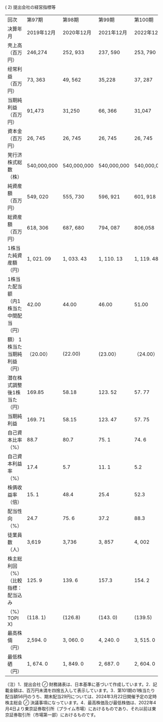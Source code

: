 ( 2) 提出会社の経営指標等  


<html><body><table><tr><td>回次</td><td>第97期</td><td>第98期</td><td>第99期</td><td>第100期</td><td>第101期</td></tr><tr><td>决算年月</td><td>2019年12月</td><td>2020年12月</td><td>2021年12月</td><td>2022年12月</td><td>2023年12月</td></tr><tr><td>壳上高 （百万円）</td><td>246,274</td><td>252, 933</td><td>237, 590</td><td>253, 790</td><td>277, 161</td></tr><tr><td>经常利益 （百万円）</td><td>73, 363</td><td>49, 562</td><td>35,228</td><td>37, 287</td><td>67,218</td></tr><tr><td>当期純利益 （百万円）</td><td>91,473</td><td>31,250</td><td>66, 366</td><td>31,047</td><td>50,370</td></tr><tr><td>資本金 （百万円）</td><td>26, 745</td><td>26, 745</td><td>26, 745</td><td>26, 745</td><td>26, 745</td></tr><tr><td>凳行济株式総数 （株）</td><td>540,000,000</td><td>540,000,000</td><td>540,000,000</td><td>540,000,000</td><td>540,000,000</td></tr><tr><td>純資産額 （百万円）</td><td>549, 020</td><td>555, 730</td><td>596, 921</td><td>601, 918</td><td>622, 709</td></tr><tr><td>総資産額 （百万円）</td><td>618, 306</td><td>687, 680</td><td>794, 087</td><td>806,058</td><td>869,589</td></tr><tr><td>1株当た純資産額 （円）</td><td>1, 021. 09</td><td>1, 033. 43</td><td>1, 110. 13</td><td>1, 119. 48</td><td>1, 158. 10</td></tr><tr><td>1株当た配当额 （内1株当た中間配当 （円）</td><td>42.00</td><td>44.00</td><td>46.00</td><td>51.00</td><td>56.00</td></tr><tr><td>額） 1株当た当期純利益 （円）</td><td>（20.00）</td><td>(22.00)</td><td>(23.00）</td><td>（24.00）</td><td>(27.00)</td></tr><tr><td>潜在株式調整後1株当た （円）</td><td>169.85</td><td>58.18</td><td>123. 52</td><td>57. 77</td><td>93. 70</td></tr><tr><td>当期純利益</td><td>169. 71</td><td>58.15</td><td>123. 47</td><td>57. 75</td><td>93. 69</td></tr><tr><td>自己資本比率 （%）</td><td>88.7</td><td>80.7</td><td>75. 1</td><td>74. 6</td><td>71. 6</td></tr><tr><td>自己資本利益率 （%）</td><td>17.4</td><td>5.7</td><td>11. 1</td><td>5.2</td><td>8.2</td></tr><tr><td>株俩收益率 （倍）</td><td>15. 1</td><td>48.4</td><td>25.4</td><td>52.3</td><td>25.3</td></tr><tr><td>配当性向 （%）</td><td>24.7</td><td>75. 6</td><td>37.2</td><td>88.3</td><td>59.8</td></tr><tr><td>徒業員数 （人）</td><td>3,619</td><td>3,736</td><td>3, 857</td><td>4, 002</td><td>4, 082</td></tr><tr><td>株主総利回 （%） （比較指標：配当込み</td><td>125. 9</td><td>139. 6</td><td>157.3</td><td>154. 2</td><td>125. 6</td></tr><tr><td>（%） TOPI X)</td><td>(118. 1)</td><td>(126.8)</td><td>(143. 0)</td><td>(139.5)</td><td>(178. 9)</td></tr><tr><td>最高株倆 （円）</td><td>2,594. 0</td><td>3, 060. 0</td><td>4, 240. 0</td><td>3, 515. 0</td><td>3, 150. 0</td></tr><tr><td>最低株硒 （円）</td><td>1, 674. 0</td><td>1, 849. 0</td><td>2, 687. 0</td><td>2, 604. 0</td><td>2, 276. 5</td></tr></table></body></html>

（注）1．提出会社 $\oslash$ 財務諸表は、日本基準に基づいて作成しています。2．記載金額は、百万円未満を四捨五入して表示しています。3．第101期の1株当たり配当額56円のうち、期末配当29円については、2024年3月22日開催予定の定時株主総会 $\oslash$ 決議事項になっています。4．最高株価及び最低株価は、2022年4月4日より東京証券取引所（プライム市場）におけるものであり、それ以前は東京証券取引所（市場第一部）におけるものです。  